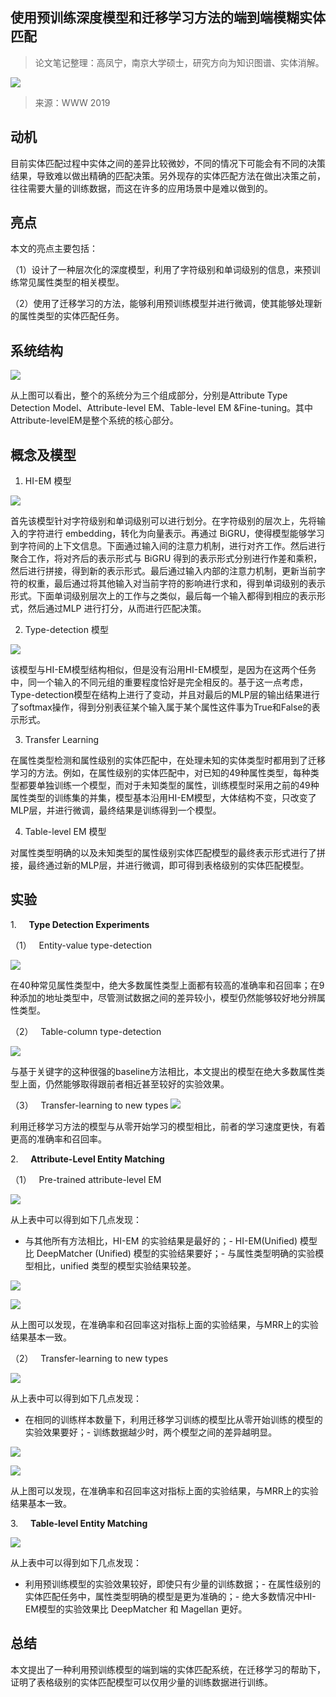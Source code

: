 
## 使用预训练深度模型和迁移学习方法的端到端模糊实体匹配

> 论文笔记整理：高凤宁，南京大学硕士，研究方向为知识图谱、实体消解。

![](img/使用预训练深度模型和迁移学习方法的端到端模糊实体匹配.md_1.png)

> 来源：WWW 2019



## 动机

目前实体匹配过程中实体之间的差异比较微妙，不同的情况下可能会有不同的决策结果，导致难以做出精确的匹配决策。另外现存的实体匹配方法在做出决策之前，往往需要大量的训练数据，而这在许多的应用场景中是难以做到的。


## **亮点**

本文的亮点主要包括：

（1）设计了一种层次化的深度模型，利用了字符级别和单词级别的信息，来预训练常见属性类型的相关模型。

（2）使用了迁移学习的方法，能够利用预训练模型并进行微调，使其能够处理新的属性类型的实体匹配任务。


## **系统结构**

![](img/使用预训练深度模型和迁移学习方法的端到端模糊实体匹配.md_2.png)

从上图可以看出，整个的系统分为三个组成部分，分别是Attribute Type Detection Model、Attribute-level EM、Table-level EM &amp;Fine-tuning。其中Attribute-levelEM是整个系统的核心部分。

## 概念及模型

1. HI-EM 模型

![](img/使用预训练深度模型和迁移学习方法的端到端模糊实体匹配.md_3.png)

首先该模型针对字符级别和单词级别可以进行划分。在字符级别的层次上，先将输入的字符进行 embedding，转化为向量表示。再通过 BiGRU，使得模型能够学习到字符间的上下文信息。下面通过输入间的注意力机制，进行对齐工作。然后进行聚合工作，将对齐后的表示形式与 BiGRU 得到的表示形式分别进行作差和乘积，然后进行拼接，得到新的表示形式。最后通过输入内部的注意力机制，更新当前字符的权重，最后通过将其他输入对当前字符的影响进行求和，得到单词级别的表示形式。下面单词级别层次上的工作与之类似，最后每一个输入都得到相应的表示形式，然后通过MLP 进行打分，从而进行匹配决策。


2. Type-detection 模型

![](img/使用预训练深度模型和迁移学习方法的端到端模糊实体匹配.md_4.png)

该模型与HI-EM模型结构相似，但是没有沿用HI-EM模型，是因为在这两个任务中，同一个输入的不同元组的重要程度恰好是完全相反的。基于这一点考虑，Type-detection模型在结构上进行了变动，并且对最后的MLP层的输出结果进行了softmax操作，得到分别表征某个输入属于某个属性这件事为True和False的表示形式。

3. Transfer Learning

在属性类型检测和属性级别的实体匹配中，在处理未知的实体类型时都用到了迁移学习的方法。例如，在属性级别的实体匹配中，对已知的49种属性类型，每种类型都要单独训练一个模型，而对于未知类型的属性，训练模型时采用之前的49种属性类型的训练集的并集，模型基本沿用HI-EM模型，大体结构不变，只改变了MLP层，并进行微调，最终结果是训练得到一个模型。

4. Table-level EM 模型

对属性类型明确的以及未知类型的属性级别实体匹配模型的最终表示形式进行了拼接，最终通过新的MLP层，并进行微调，即可得到表格级别的实体匹配模型。



## **实验**

1.     **Type Detection Experiments**

（1）   Entity-value type-detection

![](img/使用预训练深度模型和迁移学习方法的端到端模糊实体匹配.md_5.png)

在40种常见属性类型中，绝大多数属性类型上面都有较高的准确率和召回率；在9种添加的地址类型中，尽管测试数据之间的差异较小，模型仍然能够较好地分辨属性类型。

（2）   Table-column type-detection

![](img/使用预训练深度模型和迁移学习方法的端到端模糊实体匹配.md_6.png)

与基于关键字的这种很强的baseline方法相比，本文提出的模型在绝大多数属性类型上面，仍然能够取得跟前者相近甚至较好的实验效果。

（3）   Transfer-learning to new types
![](img/使用预训练深度模型和迁移学习方法的端到端模糊实体匹配.md_7.png)

利用迁移学习方法的模型与从零开始学习的模型相比，前者的学习速度更快，有着更高的准确率和召回率。

2.     **Attribute-Level Entity Matching**

（1）   Pre-trained attribute-level EM

![](img/使用预训练深度模型和迁移学习方法的端到端模糊实体匹配.md_8.png)

从上表中可以得到如下几点发现：
- 与其他所有方法相比，HI-EM 的实验结果是最好的；- HI-EM(Unified) 模型比 DeepMatcher (Unified) 模型的实验结果要好；- 与属性类型明确的实验模型相比，unified 类型的模型实验结果较差。

![](img/使用预训练深度模型和迁移学习方法的端到端模糊实体匹配.md_9.png)

![](img/使用预训练深度模型和迁移学习方法的端到端模糊实体匹配.md_10.png)

从上图可以发现，在准确率和召回率这对指标上面的实验结果，与MRR上的实验结果基本一致。


（2）   Transfer-learning to new types

![](img/使用预训练深度模型和迁移学习方法的端到端模糊实体匹配.md_11.png)

从上表中可以得到如下几点发现：
- 在相同的训练样本数量下，利用迁移学习训练的模型比从零开始训练的模型的实验效果要好；- 训练数据越少时，两个模型之间的差异越明显。


![](img/使用预训练深度模型和迁移学习方法的端到端模糊实体匹配.md_12.png)



![](img/使用预训练深度模型和迁移学习方法的端到端模糊实体匹配.md_13.png)

从上图可以发现，在准确率和召回率这对指标上面的实验结果，与MRR上的实验结果基本一致。

3.     **Table-level Entity Matching**

![](img/使用预训练深度模型和迁移学习方法的端到端模糊实体匹配.md_14.png)

从上表中可以得到如下几点发现：
- 利用预训练模型的实验效果较好，即使只有少量的训练数据；- 在属性级别的实体匹配任务中，属性类型明确的模型是更为准确的；- 绝大多数情况中HI-EM模型的实验效果比 DeepMatcher 和 Magellan 更好。


## **总结**

本文提出了一种利用预训练模型的端到端的实体匹配系统，在迁移学习的帮助下，证明了表格级别的实体匹配模型可以仅用少量的训练数据进行训练。
